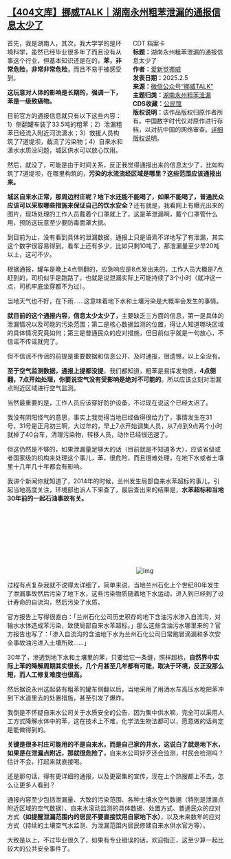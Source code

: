 <!--1738798400000-->
[【404文库】挪威TALK｜湖南永州粗苯泄漏的通报信息太少了](https://chinadigitaltimes.net/chinese/715630.html)
------

<div style="width:42%;float:right;padding-left:20px"><div class="su-spoiler su-spoiler-style-fancy su-spoiler-icon-chevron-circle" data-scroll-offset="0" data-anchor-in-url="no"><div class="su-spoiler-title" tabindex="0" role="button"><span class="su-spoiler-icon"></span>CDT 档案卡</div><div class="su-spoiler-content su-u-clearfix su-u-trim"><strong>标题：</strong>湖南永州粗苯泄漏的通报信息太少了<br><strong>作者：</strong><a href="https://chinadigitaltimes.net/space/挪威TALK" target="_blank">爱新觉挪威</a><br><strong>发表日期：</strong>2025.2.5<br><strong>来源：</strong><a href="https://archive.is/Zc7gZ" target="_blank">微信公众号“挪威TALK”</a><br><strong>主题归类：</strong><a href="https://chinadigitaltimes.net/space/湖南永州粗苯泄漏" target="_blank">湖南永州粗苯泄漏</a><br><strong>CDS收藏：</strong><a href="https://chinadigitaltimes.net/space/%E5%85%AC%E6%B0%91%E9%A6%86" target="_blank" rel="noopener">公民馆</a><br><strong>版权说明：</strong>该作品版权归原作者所有。中国数字时代仅对原作进行存档，以对抗中国的网络审查。<a href="https://chinadigitaltimes.net/chinese/copyright">详细版权说明</a>。</div></div></div><p>首先，我是湖南人，其次，我大学学的是环境科学，虽然已经毕业很多年了而且没有从事这个行业，但基本知识还是在的，<strong>苯，非常危险，非常非常危险，</strong>而且不易于被感受到。</p><p><strong>这玩意对人体的影响是长期的，强调一下，苯是一级致癌物。</strong></p><p>目前官方的通报信息就只有以下这些内容：1）侧翻罐车装了33.5吨的粗苯；2）泄漏粗苯已经流入附近河流潇水；3）救援人员构筑了7道堤坝，截流了污染物；4）自来水和潇水水质没问题，城区供水可以放心饮用。</p><p>然后，就没了，可能是由于时间关系，反正我觉得通报出来的信息太少了，比如构筑了7道堤坝，在哪里构筑的，<strong>污染的水流流经区域是哪里？这些范围应该通报出来。</strong></p><p><strong>城区自来水正常，那周边村庄呢？地下水还能不能喝了，如果不能喝了，普通民众应该可以采取哪些措施来保证自己的饮水安全？</strong>还有就是，我看网上有曝光出来的图片，现场处理的工作人员戴着个口罩就上了，这是苯泄漏啊，戴个口罩管什么用，预防这玩意至少要防毒面罩大抵。</p><p>到目前为止，没有看到具体的泄漏数据，通报上只是语焉不详地写了有泄漏，其实这个数字很容易得到，看车上还有多少，比如只剩10吨了，那泄漏量至少早20吨以上，这可不少。</p><p>根据通报，罐车是晚上4点侧翻的，应急响应是8点发出来的，工作人员大概是7点赶到的，司机似乎是跑路了，也就是说泄漏实际上可能持续了3个小时（就冲这一点，司机牢底坐穿都不为过）。</p><p>当地天气也不好，在下雨……这意味着地下水和土壤污染是大概率会发生的事情。</p><p><strong>就目前的这个通报内容，信息太少太少了，</strong>主要缺乏三方面的信息，第一是具体的泄漏情况以及可能的污染范围；第二是核心数据监测的位置，得让人知道哪块区域的具体情况究竟如何；第三是普通民众的应对措施，但目前似乎就是一句放心，不信谣不传谣就完了。</p><p>但不信谣不传谣的前提是重要数据和信息公开、及时通报，很遗憾，以上全没有。</p><p><strong>至于空气监测数据，通报上提都没提</strong>，我们都知道，粗苯是易挥发物质，<strong>4点侧翻，7点开始处理，你要说空气没有受影响是绝对不可能的</strong>。所以应该立刻对泄漏点附近区域进行空气监测。</p><p>当然最重要的是，工作人员应该穿好防护设备，不过现在说这个已经太迟了。</p><p>我没有阴阳怪气的意思，事实上我觉得当地已经做得很给力了，事情发生在31号，31号是正月初三啊，大过年的，早上7点开始调集人员，从7点到9点两个小时就掉了40台车，清理污染物，转移人员，动作已经很迅速了。</p><p>但这仍然是不够的，如果泄漏量足够大的话（目前就是不知道多大），应该省级或者国家级的机构来处理这个事儿，苯，很危险，而且很难处理，在地下水或者土壤里十几年几十年都会有影响。</p><p>我讲个新闻你就知道了，2014年的时候，兰州发生局部自来水苯超标的事儿，引起当地高度关注，环境部也派人下来查了，最后查出来的结果是，<strong>水苯超标和当地30年前的一起石油事故有关。</strong></p><p><img decoding="async" src="data:image/svg+xml,%3Csvg%20xmlns='http://www.w3.org/2000/svg'%20viewBox='0%200%200%200'%3E%3C/svg%3E" alt="img" data-lazy-src="https://chinadigitaltimes.net/chinese/files/2025/02/post-715630-67a3f3bc1a3a9."><noscript><img decoding="async" src="https://chinadigitaltimes.net/chinese/files/2025/02/post-715630-67a3f3bc1a3a9." alt="img"></noscript></p><p>过程有点复杂我就不说得太详细了，简单来说，当地兰州石化上个世纪80年发生了泄漏事故然后污染了地下水，这些污染物质随着地下水运动，进入到已经到了设计寿命的自流沟，然后污染了水质。</p><p>官方报告上写得很直白：「兰州石化公司历史积存的地下含油污水渗入自流沟，对输水水体造成苯污染，致使局部自来水苯超标。」那么这些含油污水哪里来的？官方报告也写了：「渗入自流沟的含油地下水为兰州石化公司日常跑冒滴漏和多次安全事故油污进入土壤所致……」</p><p>30年了，渗透到地下水和土壤里的苯，只要给它一条缝，照样超标，<strong>自然界中实际上苯的降解周期其实很长，几个月甚至几年都有可能，取决于环境，反正没那么短，而人工修复难度也很高。</strong></p><p>然后据说永州这起装有粗苯的罐车侧翻以后，当地采用了用洒水车高压水枪把苯冲到下水道里去的处置措施，甚至引发了爆炸。</p><p>我倒是不怀疑自来水公司关于水质安全的公告，因为集中供水嘛，完全可以采用人工方式降解水体中的苯，这在技术上不难，化学法生物法都可以，愿意做的话肯定是能做得到的。</p><p><strong>关键是很多村庄可能用的不是自来水，而是自己家的井水，这说白了就是地下水，如果是在泄漏点附近，那就很危险了，</strong>自来水公司好歹还会监测，村民会检测吗？估计不会，打起来就直接喝。</p><p>还是那句话，得有更详细的通报，以及更密集的宣传，现在上个热搜都上不去，怎么让更多人看到？</p><p>通报内容至少包括泄漏量、大致的污染范围、各种土壤水空气数据（特别是泄漏点附近区域的空气数据）、自来水滚动监测的具体数据、处置方式、普通民众的应对方式<strong>（如提醒泄漏范围内的居民不要直接饮用自家地下水）</strong>，以及未来数年的应对方式（持续的土壤空气水监测、为泄漏范围内居民修建自来水供水官方等）。</p><p>大致是以上，不过毕业很久了，如果有专业错误的话，欢迎指正，这至少算一起比较大的公共安全事件了。</p><div class="addtoany_share_save_container addtoany_content addtoany_content_bottom"><div class="a2a_kit a2a_kit_size_32 addtoany_list" data-a2a-url="https://chinadigitaltimes.net/chinese/715630.html" data-a2a-title="【404文库】挪威TALK｜湖南永州粗苯泄漏的通报信息太少了"><a class="a2a_button_facebook" href="https://www.addtoany.com/add_to/facebook?linkurl=https%3A%2F%2Fchinadigitaltimes.net%2Fchinese%2F715630.html&amp;linkname=%E3%80%90404%E6%96%87%E5%BA%93%E3%80%91%E6%8C%AA%E5%A8%81TALK%EF%BD%9C%E6%B9%96%E5%8D%97%E6%B0%B8%E5%B7%9E%E7%B2%97%E8%8B%AF%E6%B3%84%E6%BC%8F%E7%9A%84%E9%80%9A%E6%8A%A5%E4%BF%A1%E6%81%AF%E5%A4%AA%E5%B0%91%E4%BA%86" title="Facebook" rel="nofollow noopener" target="_blank"></a><a class="a2a_button_twitter" href="https://www.addtoany.com/add_to/twitter?linkurl=https%3A%2F%2Fchinadigitaltimes.net%2Fchinese%2F715630.html&amp;linkname=%E3%80%90404%E6%96%87%E5%BA%93%E3%80%91%E6%8C%AA%E5%A8%81TALK%EF%BD%9C%E6%B9%96%E5%8D%97%E6%B0%B8%E5%B7%9E%E7%B2%97%E8%8B%AF%E6%B3%84%E6%BC%8F%E7%9A%84%E9%80%9A%E6%8A%A5%E4%BF%A1%E6%81%AF%E5%A4%AA%E5%B0%91%E4%BA%86" title="Twitter" rel="nofollow noopener" target="_blank"></a><a class="a2a_button_telegram" href="https://www.addtoany.com/add_to/telegram?linkurl=https%3A%2F%2Fchinadigitaltimes.net%2Fchinese%2F715630.html&amp;linkname=%E3%80%90404%E6%96%87%E5%BA%93%E3%80%91%E6%8C%AA%E5%A8%81TALK%EF%BD%9C%E6%B9%96%E5%8D%97%E6%B0%B8%E5%B7%9E%E7%B2%97%E8%8B%AF%E6%B3%84%E6%BC%8F%E7%9A%84%E9%80%9A%E6%8A%A5%E4%BF%A1%E6%81%AF%E5%A4%AA%E5%B0%91%E4%BA%86" title="Telegram" rel="nofollow noopener" target="_blank"></a><a class="a2a_button_reddit" href="https://www.addtoany.com/add_to/reddit?linkurl=https%3A%2F%2Fchinadigitaltimes.net%2Fchinese%2F715630.html&amp;linkname=%E3%80%90404%E6%96%87%E5%BA%93%E3%80%91%E6%8C%AA%E5%A8%81TALK%EF%BD%9C%E6%B9%96%E5%8D%97%E6%B0%B8%E5%B7%9E%E7%B2%97%E8%8B%AF%E6%B3%84%E6%BC%8F%E7%9A%84%E9%80%9A%E6%8A%A5%E4%BF%A1%E6%81%AF%E5%A4%AA%E5%B0%91%E4%BA%86" title="Reddit" rel="nofollow noopener" target="_blank"></a><a class="a2a_button_whatsapp" href="https://www.addtoany.com/add_to/whatsapp?linkurl=https%3A%2F%2Fchinadigitaltimes.net%2Fchinese%2F715630.html&amp;linkname=%E3%80%90404%E6%96%87%E5%BA%93%E3%80%91%E6%8C%AA%E5%A8%81TALK%EF%BD%9C%E6%B9%96%E5%8D%97%E6%B0%B8%E5%B7%9E%E7%B2%97%E8%8B%AF%E6%B3%84%E6%BC%8F%E7%9A%84%E9%80%9A%E6%8A%A5%E4%BF%A1%E6%81%AF%E5%A4%AA%E5%B0%91%E4%BA%86" title="WhatsApp" rel="nofollow noopener" target="_blank"></a><a class="a2a_button_email" href="https://www.addtoany.com/add_to/email?linkurl=https%3A%2F%2Fchinadigitaltimes.net%2Fchinese%2F715630.html&amp;linkname=%E3%80%90404%E6%96%87%E5%BA%93%E3%80%91%E6%8C%AA%E5%A8%81TALK%EF%BD%9C%E6%B9%96%E5%8D%97%E6%B0%B8%E5%B7%9E%E7%B2%97%E8%8B%AF%E6%B3%84%E6%BC%8F%E7%9A%84%E9%80%9A%E6%8A%A5%E4%BF%A1%E6%81%AF%E5%A4%AA%E5%B0%91%E4%BA%86" title="Email" rel="nofollow noopener" target="_blank"></a><a class="a2a_button_copy_link" href="https://www.addtoany.com/add_to/copy_link?linkurl=https%3A%2F%2Fchinadigitaltimes.net%2Fchinese%2F715630.html&amp;linkname=%E3%80%90404%E6%96%87%E5%BA%93%E3%80%91%E6%8C%AA%E5%A8%81TALK%EF%BD%9C%E6%B9%96%E5%8D%97%E6%B0%B8%E5%B7%9E%E7%B2%97%E8%8B%AF%E6%B3%84%E6%BC%8F%E7%9A%84%E9%80%9A%E6%8A%A5%E4%BF%A1%E6%81%AF%E5%A4%AA%E5%B0%91%E4%BA%86" title="Copy Link" rel="nofollow noopener" target="_blank"></a><a class="a2a_dd addtoany_share_save addtoany_share" href="https://www.addtoany.com/share"></a></div></div>
